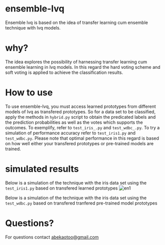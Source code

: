 # ensemble-lvq
Ensemble lvq is based on the idea of transfer learning cum ensemble technique with lvq models.

# why?
The idea explores the possibility of harnessing transfer learning cum ensemble learning in lvq models. In this regard the hard voting scheme  and soft voting is applied to achieve the classification results. 

# How to use
To use ensemble-lvq, you must access learned prototypes from different models of lvq as transfered prototypes. So for a data set to be classified, apply the methods in ```hybrid.py``` script to obtain the predicated labels and the prediction probabilities as well as the votes which supports the outcomes. To exemplify, refer to ```test_iris_.py```  and ```test_wdbc_.py```. To try a simulation of performance accuracy refer to ```test_iris1.py``` and ```test_wdbc.py```. Please note that optimal performance in this regard is based on how well either your transfered prototypes or pre-trained models are trained.


# simulated results
Below is a simulation of the technique with the iris data set using the ```test_iris1.py``` based on transfered learned prototypes
![en1](https://user-images.githubusercontent.com/82911284/166089235-914ebcfb-2076-4ae3-8b15-cafd092efd7c.png)

Below is a simulation of the technique with the iris data set using the ```test_wdbc.py``` based on transfered tranfered pre-trained model prototypes

# Questions?
For questions contact abekaotoo@gmail.com


